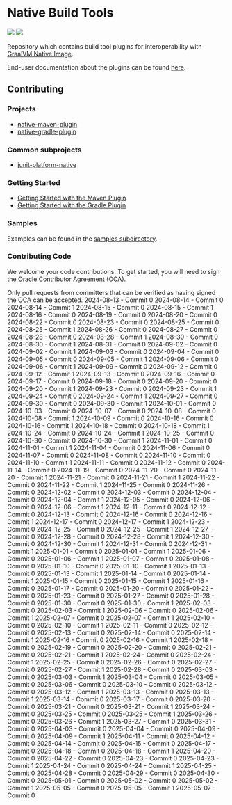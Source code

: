 # Native Build Tools
![](https://github.com/graalvm/native-build-tools/actions/workflows/test-native-gradle-plugin.yml/badge.svg)
![](https://github.com/graalvm/native-build-tools/actions/workflows/test-native-maven-plugin.yml/badge.svg)

Repository which contains build tool plugins for interoperability with [GraalVM Native Image](https://www.graalvm.org/reference-manual/native-image/).

End-user documentation about the plugins can be found [here](https://graalvm.github.io/native-build-tools/).

## Contributing
### Projects
 * [native-maven-plugin](native-maven-plugin/README.md)
 * [native-gradle-plugin](native-gradle-plugin/README.md)

### Common subprojects
 * [junit-platform-native](common/junit-platform-native/README.md)

### Getting Started

* [Getting Started with the Maven Plugin](https://graalvm.github.io/native-build-tools/latest/maven-plugin-quickstart.html)
* [Getting Started with the Gradle Plugin](https://graalvm.github.io/native-build-tools/latest/gradle-plugin-quickstart.html)

### Samples

Examples can be found in the [samples subdirectory](samples).

### Contributing Code
We welcome your code contributions. To get started, you will need to sign the [Oracle Contributor Agreement](https://oca.opensource.oracle.com) (OCA).

Only pull requests from committers that can be verified as having signed the OCA can be accepted.
2024-08-13 - Commit 0
2024-08-14 - Commit 0
2024-08-14 - Commit 1
2024-08-15 - Commit 0
2024-08-15 - Commit 1
2024-08-16 - Commit 0
2024-08-19 - Commit 0
2024-08-20 - Commit 0
2024-08-22 - Commit 0
2024-08-23 - Commit 0
2024-08-25 - Commit 0
2024-08-25 - Commit 1
2024-08-26 - Commit 0
2024-08-27 - Commit 0
2024-08-28 - Commit 0
2024-08-28 - Commit 1
2024-08-30 - Commit 0
2024-08-30 - Commit 1
2024-08-31 - Commit 0
2024-09-02 - Commit 0
2024-09-02 - Commit 1
2024-09-03 - Commit 0
2024-09-04 - Commit 0
2024-09-05 - Commit 0
2024-09-05 - Commit 1
2024-09-06 - Commit 0
2024-09-06 - Commit 1
2024-09-09 - Commit 0
2024-09-12 - Commit 0
2024-09-12 - Commit 1
2024-09-13 - Commit 0
2024-09-16 - Commit 0
2024-09-17 - Commit 0
2024-09-18 - Commit 0
2024-09-20 - Commit 0
2024-09-20 - Commit 1
2024-09-23 - Commit 0
2024-09-23 - Commit 1
2024-09-24 - Commit 0
2024-09-24 - Commit 1
2024-09-27 - Commit 0
2024-09-30 - Commit 0
2024-09-30 - Commit 1
2024-10-01 - Commit 0
2024-10-03 - Commit 0
2024-10-07 - Commit 0
2024-10-08 - Commit 0
2024-10-08 - Commit 1
2024-10-09 - Commit 0
2024-10-16 - Commit 0
2024-10-16 - Commit 1
2024-10-18 - Commit 0
2024-10-18 - Commit 1
2024-10-24 - Commit 0
2024-10-24 - Commit 1
2024-10-25 - Commit 0
2024-10-30 - Commit 0
2024-10-30 - Commit 1
2024-11-01 - Commit 0
2024-11-01 - Commit 1
2024-11-04 - Commit 0
2024-11-06 - Commit 0
2024-11-07 - Commit 0
2024-11-08 - Commit 0
2024-11-10 - Commit 0
2024-11-10 - Commit 1
2024-11-11 - Commit 0
2024-11-12 - Commit 0
2024-11-14 - Commit 0
2024-11-19 - Commit 0
2024-11-20 - Commit 0
2024-11-20 - Commit 1
2024-11-21 - Commit 0
2024-11-21 - Commit 1
2024-11-22 - Commit 0
2024-11-22 - Commit 1
2024-11-25 - Commit 0
2024-11-26 - Commit 0
2024-12-02 - Commit 0
2024-12-03 - Commit 0
2024-12-04 - Commit 0
2024-12-04 - Commit 1
2024-12-05 - Commit 0
2024-12-06 - Commit 0
2024-12-06 - Commit 1
2024-12-11 - Commit 0
2024-12-12 - Commit 0
2024-12-13 - Commit 0
2024-12-16 - Commit 0
2024-12-16 - Commit 1
2024-12-17 - Commit 0
2024-12-17 - Commit 1
2024-12-23 - Commit 0
2024-12-25 - Commit 0
2024-12-25 - Commit 1
2024-12-27 - Commit 0
2024-12-28 - Commit 0
2024-12-28 - Commit 1
2024-12-30 - Commit 0
2024-12-30 - Commit 1
2024-12-31 - Commit 0
2024-12-31 - Commit 1
2025-01-01 - Commit 0
2025-01-01 - Commit 1
2025-01-06 - Commit 0
2025-01-06 - Commit 1
2025-01-07 - Commit 0
2025-01-08 - Commit 0
2025-01-10 - Commit 0
2025-01-10 - Commit 1
2025-01-13 - Commit 0
2025-01-13 - Commit 1
2025-01-14 - Commit 0
2025-01-14 - Commit 1
2025-01-15 - Commit 0
2025-01-15 - Commit 1
2025-01-16 - Commit 0
2025-01-17 - Commit 0
2025-01-20 - Commit 0
2025-01-22 - Commit 0
2025-01-23 - Commit 0
2025-01-27 - Commit 0
2025-01-28 - Commit 0
2025-01-30 - Commit 0
2025-01-30 - Commit 1
2025-02-03 - Commit 0
2025-02-03 - Commit 1
2025-02-06 - Commit 0
2025-02-06 - Commit 1
2025-02-07 - Commit 0
2025-02-07 - Commit 1
2025-02-10 - Commit 0
2025-02-10 - Commit 1
2025-02-11 - Commit 0
2025-02-12 - Commit 0
2025-02-13 - Commit 0
2025-02-14 - Commit 0
2025-02-14 - Commit 1
2025-02-16 - Commit 0
2025-02-16 - Commit 1
2025-02-18 - Commit 0
2025-02-19 - Commit 0
2025-02-20 - Commit 0
2025-02-21 - Commit 0
2025-02-21 - Commit 1
2025-02-24 - Commit 0
2025-02-24 - Commit 1
2025-02-25 - Commit 0
2025-02-26 - Commit 0
2025-02-27 - Commit 0
2025-02-27 - Commit 1
2025-02-28 - Commit 0
2025-03-03 - Commit 0
2025-03-03 - Commit 1
2025-03-04 - Commit 0
2025-03-05 - Commit 0
2025-03-06 - Commit 0
2025-03-10 - Commit 0
2025-03-12 - Commit 0
2025-03-12 - Commit 1
2025-03-13 - Commit 0
2025-03-13 - Commit 1
2025-03-14 - Commit 0
2025-03-17 - Commit 0
2025-03-20 - Commit 0
2025-03-21 - Commit 0
2025-03-21 - Commit 1
2025-03-24 - Commit 0
2025-03-25 - Commit 0
2025-03-25 - Commit 1
2025-03-26 - Commit 0
2025-03-26 - Commit 1
2025-03-27 - Commit 0
2025-03-31 - Commit 0
2025-04-03 - Commit 0
2025-04-04 - Commit 0
2025-04-09 - Commit 0
2025-04-09 - Commit 1
2025-04-11 - Commit 0
2025-04-12 - Commit 0
2025-04-14 - Commit 0
2025-04-15 - Commit 0
2025-04-17 - Commit 0
2025-04-18 - Commit 0
2025-04-18 - Commit 1
2025-04-20 - Commit 0
2025-04-22 - Commit 0
2025-04-23 - Commit 0
2025-04-23 - Commit 1
2025-04-24 - Commit 0
2025-04-24 - Commit 1
2025-04-25 - Commit 0
2025-04-28 - Commit 0
2025-04-29 - Commit 0
2025-04-30 - Commit 0
2025-05-01 - Commit 0
2025-05-02 - Commit 0
2025-05-02 - Commit 1
2025-05-05 - Commit 0
2025-05-05 - Commit 1
2025-05-07 - Commit 0
